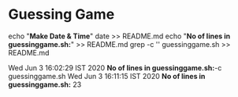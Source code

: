 # Guessing Game
 echo "**Make Date & Time**"
date >> README.md
echo "**No of lines in guessinggame.sh:**" >> README.md
grep -c '' guessinggame.sh >> README.md

Wed Jun  3 16:02:29 IST 2020
**No of lines in guessinggame.sh:**-c  guessinggame.sh
Wed Jun  3 16:11:15 IST 2020
**No of lines in guessinggame.sh:**
23
